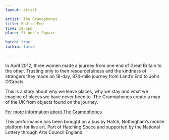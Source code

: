 ```yaml
---
layout: artist

artist: The Gramophones
title: End to End
time: 12-5pm
place: St Ann's Square

hatch: true
larkin: false

---
```


In April 2012, three women made a journey from one end of Great Britain to the other. Trusting only to their resourcefulness and the kindness of strangers they made an 18-day, 874-mile journey from Land’s End to John O’Groats. 

This is a story about why we leave places, why we stay and what we imagine of places we have never been to. The Gramophones create a map of the UK from objects found on the journey. 

[For more information about The Gramophones]( www.gramophonestheatre.wordpress.com)   

This performance has been brought on a bus by Hatch, Nottingham’s mobile platform for live art. Part of Hatching Space and supported by the National Lottery through Arts Council England.